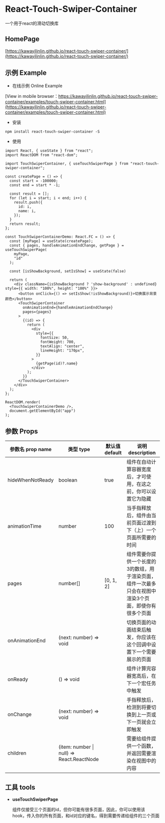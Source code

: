 # React-Touch-Swiper-Container

一个用于react的滑动切换库

## HomePage

[https://kawayilinlin.github.io/react-touch-swiper-container/](https://kawayilinlin.github.io/react-touch-swiper-container/)

## 示例 Example

+ 在线示例 Online Example

[View in mobile browser：https://kawayilinlin.github.io/react-touch-swiper-container/examples/touch-swiper-container.html](https://kawayilinlin.github.io/react-touch-swiper-container/examples/touch-swiper-container.html)

+ 安装

```shell
npm install react-touch-swiper-container -S
```

+ 使用

```tsx
import React, { useState } from "react";
import ReactDOM from "react-dom";

import TouchSwiperContainer, { useTouchSwiperPage } from "react-touch-swiper-container";

const createPage = () => {
  const start = -100000;
  const end = start * -1;

  const result = [];
  for (let i = start; i < end; i++) {
    result.push({
      id: i,
      name: i,
    });
  }
  return result;
};

const TouchSwiperContainerDemo: React.FC = () => {
  const [myPage] = useState(createPage);
  const { pages, handleAnimationEndChange, getPage } = useTouchSwiperPage(
    myPage,
    "id"
  );

  const [isShowBackground, setIsShow] = useState(false)

  return (
    <div className={isShowBackground ? 'show-background' : undefined} style={{ width: "100%", height: "100%" }}>
      <button onClick={() => setIsShow(!isShowBackground)}>切换展示背景颜色</button>
      <TouchSwiperContainer
        onAnimationEnd={handleAnimationEndChange}
        pages={pages}
      >
        {(id) => {
          return (
            <div
              style={{
                fontSize: 50,
                fontWeight: 700,
                textAlign: "center",
                lineHeight: "170px",
              }}
            >
              {getPage(id)?.name}
            </div>
          );
        }}
      </TouchSwiperContainer>
    </div>
  );
};

ReactDOM.render(
  <TouchSwiperContainerDemo />,
  document.getElementById("app")
);

```

## 参数 Props

| 参数名 prop name | 类型 type                                 | 默认值 default | 说明 description                                             |
| ---------------- | ----------------------------------------- | -------------- | ------------------------------------------------------------ |
| hideWhenNotReady | boolean                                   | true           | 组件在自动计算容器宽度后，才可使用，在这之前，你可以设置它为隐藏 |
| animationTime    | number                                    | 100            | 当手指释放后，组件由当前页面过渡到下（上）一个页面所需要的时间 |
| pages            | number[]                                  | [0, 1, 2]      | 组件需要你提供一个长度的3的数组，用于渲染页面，组件一次最多只会在视图中渲染3个页面，即使你有很多个页面 |
| onAnimationEnd   | (next: number) => void                    |                | 切换页面的动画结束后触发，你应该在这个回调中设置下一个需要展示的页面 |
| onReady          | () => void                                |                | 组件计算完容器宽高后，在下一个宏任务中触发                   |
| onChange         | (next: number) => void                    |                | 手指释放后，检测到将要切换到上一页或下一页就会立即触发       |
| children         | (item: number \| null) => React.ReactNode |                | 需要给组件提供一个函数，并返回需要渲染在视图中的内容         |

## 工具 tools

+ **useTouchSwiperPage**

  组件仅接受三个页面的id，但你可能有很多页面，因此，你可以使用该 hook，传入你的所有页面，和id对应的键名，得到需要传递给组件的三个页面